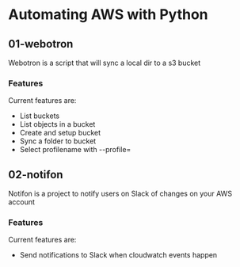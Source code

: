 # Automating AWS with Python

## 01-webotron

Webotron is a script that will sync a local dir to a s3 bucket

### Features

Current features are:

- List buckets
- List objects in a bucket
- Create and setup bucket
- Sync a folder to bucket
- Select profilename with --profile=<profilename>

## 02-notifon

Notifon is a project to notify users on Slack of changes on your AWS account

### Features

Current features are:
- Send notifications to Slack when cloudwatch events happen
